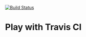 [![Build Status](https://travis-ci.org/sedovandrew/play-with-travis.svg?branch=master)](https://travis-ci.org/sedovandrew/play-with-travis)

# Play with Travis CI
